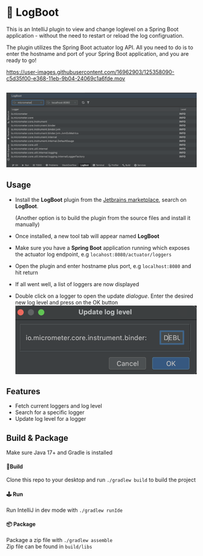 # 📃 LogBoot

This is an IntelliJ plugin to view and change loglevel on a Spring Boot application - without the need to restart or reload the log configruation.

The plugin utilizes the Spring Boot actuator log API. All you need to do is to enter the hostname and port of your Spring Boot application, and you are ready to go!


https://user-images.githubusercontent.com/16962903/125358090-c5d35f00-e368-11eb-9b04-24069c1a6fde.mov


![plugin](./readme/logboot.png)
---
## Usage
- Install the **LogBoot** plugin from the [Jetbrains marketplace](https://plugins.jetbrains.com/plugin/17101-logboot), search on **LogBoot**. 

  (Another option is to build the plugin from the source files and install it manually)

- Once installed, a new tool tab will appear named **LogBoot**

- Make sure you have a **Spring Boot** application running which exposes the actuator log endpoint, e.g `locahost:8080/actuator/loggers`

- Open the plugin and enter hostname plus port, e.g `localhost:8080` and hit return 

- If all went well, a list of loggers are now displayed

- Double click on a logger to open the update *dialogue*. Enter the desired new log level and press on the OK button
![plugin](./readme/update.png)

## Features
- Fetch current loggers and log level
- Search for a specific logger
- Update log level for a logger


## Build & Package
Make sure Java 17+ and Gradle is installed  
#### 🔨Build
Clone this repo to your desktop and run `./gradlew build` to build the project  
####  🕹 Run
Run IntelliJ in dev mode with `./gradlew runIde`
####  📦 Package
Package a zip file with `./gradlew assemble`  
Zip file can be found in `build/libs`
